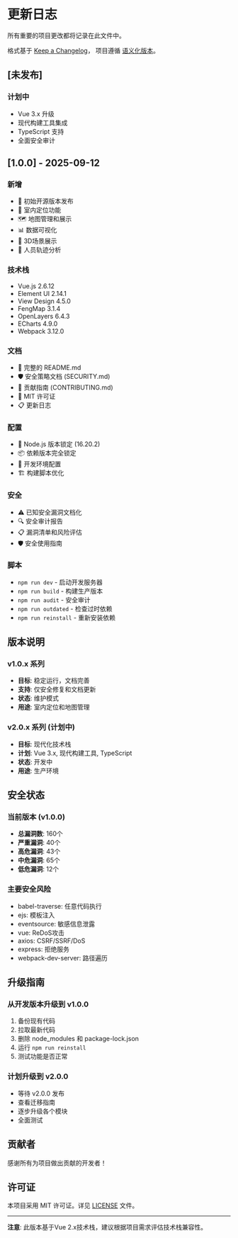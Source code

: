 # 更新日志

所有重要的项目更改都将记录在此文件中。

格式基于 [Keep a Changelog](https://keepachangelog.com/zh-CN/1.0.0/)，
项目遵循 [语义化版本](https://semver.org/lang/zh-CN/)。

## [未发布]

### 计划中
- Vue 3.x 升级
- 现代构建工具集成
- TypeScript 支持
- 全面安全审计

## [1.0.0] - 2025-09-12

### 新增
- 🎉 初始开源版本发布
- 📍 室内定位功能
- 🗺️ 地图管理和展示
- 📊 数据可视化
- 🎯 3D场景展示
- 👥 人员轨迹分析

### 技术栈
- Vue.js 2.6.12
- Element UI 2.14.1
- View Design 4.5.0
- FengMap 3.1.4
- OpenLayers 6.4.3
- ECharts 4.9.0
- Webpack 3.12.0

### 文档
- 📖 完整的 README.md
- 🛡️ 安全策略文档 (SECURITY.md)
- 🤝 贡献指南 (CONTRIBUTING.md)
- 📄 MIT 许可证
- 📋 更新日志

### 配置
- 🔧 Node.js 版本锁定 (16.20.2)
- 📦 依赖版本完全锁定
- 🚀 开发环境配置
- 🏗️ 构建脚本优化

### 安全
- ⚠️ 已知安全漏洞文档化
- 🔍 安全审计报告
- 📋 漏洞清单和风险评估
- 🛡️ 安全使用指南

### 脚本
- `npm run dev` - 启动开发服务器
- `npm run build` - 构建生产版本
- `npm run audit` - 安全审计
- `npm run outdated` - 检查过时依赖
- `npm run reinstall` - 重新安装依赖

## 版本说明

### v1.0.x 系列
- **目标**: 稳定运行，文档完善
- **支持**: 仅安全修复和文档更新
- **状态**: 维护模式
- **用途**: 室内定位和地图管理

### v2.0.x 系列 (计划中)
- **目标**: 现代化技术栈
- **计划**: Vue 3.x, 现代构建工具, TypeScript
- **状态**: 开发中
- **用途**: 生产环境

## 安全状态

### 当前版本 (v1.0.0)
- **总漏洞数**: 160个
- **严重漏洞**: 40个
- **高危漏洞**: 43个
- **中危漏洞**: 65个
- **低危漏洞**: 12个

### 主要安全风险
- babel-traverse: 任意代码执行
- ejs: 模板注入
- eventsource: 敏感信息泄露
- vue: ReDoS攻击
- axios: CSRF/SSRF/DoS
- express: 拒绝服务
- webpack-dev-server: 路径遍历

## 升级指南

### 从开发版本升级到 v1.0.0
1. 备份现有代码
2. 拉取最新代码
3. 删除 node_modules 和 package-lock.json
4. 运行 `npm run reinstall`
5. 测试功能是否正常

### 计划升级到 v2.0.0
- 等待 v2.0.0 发布
- 查看迁移指南
- 逐步升级各个模块
- 全面测试

## 贡献者

感谢所有为项目做出贡献的开发者！

## 许可证

本项目采用 MIT 许可证。详见 [LICENSE](LICENSE) 文件。

---

**注意**: 此版本基于Vue 2.x技术栈，建议根据项目需求评估技术栈兼容性。
